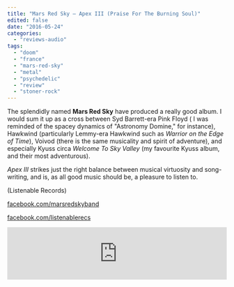 ```yaml
---
title: "Mars Red Sky – Apex III (Praise For The Burning Soul)"
edited: false
date: "2016-05-24"
categories:
  - "reviews-audio"
tags:
  - "doom"
  - "france"
  - "mars-red-sky"
  - "metal"
  - "psychedelic"
  - "review"
  - "stoner-rock"
---
```


The splendidly named **Mars Red Sky** have produced a really good album. I would sum it up as a cross between Syd Barrett-era Pink Floyd ( I was reminded of the spacey dynamics of "Astronomy Domine," for instance), Hawkwind (particularly Lemmy-era Hawkwind such as _Warrior on the Edge of Time_), Voivod (there is the same musicality and spirit of adventure), and especially Kyuss circa _Welcome To Sky Valley_ (my favourite Kyuss album, and their most adventurous).

_Apex III_ strikes just the right balance between musical virtuosity and song-writing, and is, as all good music should be, a pleasure to listen to.

(Listenable Records)

[facebook.com/marsredskyband](http://facebook.com/marsredskyband)

[facebook.com/listenablerecs](http://facebook.com/listenablerecs)

<iframe style="border: 0; width: 100%; height: 120px;" src="https://bandcamp.com/EmbeddedPlayer/album=43598418/size=large/bgcol=ffffff/linkcol=0687f5/tracklist=false/artwork=small/transparent=true/" width="300" height="150" seamless=""><a href="http://listenable-records.bandcamp.com/album/apex-iii-praise-for-the-burning-soul">APEX III ( Praise for the Burning Soul ) by MARS RED SKY</a></iframe>
